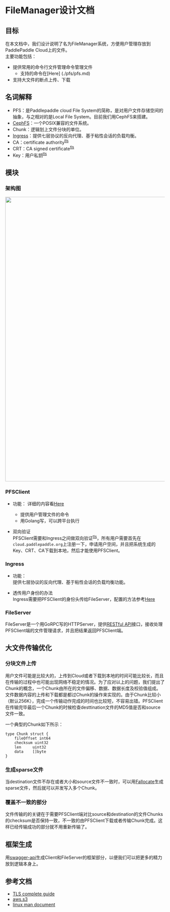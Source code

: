 # FileManager设计文档
## 目标
在本文档中，我们设计说明了名为FileManager系统，方便用户管理存放到PaddlePaddle Cloud上的文件。   
主要功能包括：

- 提供常用的命令行文件管理命令管理文件
	- 支持的命令在[Here]	(./pfs/pfs.md)
- 支持大文件的断点上传、下载  

## 名词解释
- PFS：是Paddlepaddle cloud File System的简称，是对用户文件存储空间的抽象，与之相对的是Local File System。目前我们用CephFS来搭建。
- [CephFS](http://docs.ceph.com/docs/master/cephfs/)：一个POSIX兼容的文件系统。
- Chunk：逻辑划上文件分块的单位。
- [Ingress](https://kubernetes.io/docs/concepts/services-networking/ingress/)：提供七层协议的反向代理、基于粘性会话的负载均衡。
- CA：certificate authority<sup>[tls](#tls)</sup>
- CRT：CA signed certificate<sup>[tls](#tls)</sup>
- Key：用户私钥<sup>[tls](#tls)</sup>

## 模块

### 架构图
<image src=./src/filemanager.png width=900>

### PFSClient
- 功能： 详细的内容看[Here](./pfs/pfs.md)
	- 提供用户管理文件的命令
	- 用Golang写，可以跨平台执行

- 双向验证   
	PFSClient需要和Ingress之间做双向验证<sup>[tls](#tls)</sup>，所有用户需要首先在`cloud.paddlepaddle.org`上注册一下，申请用户空间，并且把系统生成的Key、CRT、CA下载到本地，然后才能使用PFSClient。
	
### Ingress
- 功能：  
	提供七层协议的反向代理、基于粘性会话的负载均衡功能。
	
- 透传用户身份的办法  
	Ingress需要把PFSClient的身份头传给FileServer，配置的方法参考[Here](http://www.integralist.co.uk/posts/clientcertauth.html#3)


### FileServer
FileServer是一个用GoRPC写的HTTPServer，提供[RESTful API](./RESTAPI.md)接口，接收处理PFSClient端的文件管理请求，并且把结果返回PFSClient端。

## 大文件传输优化

### 分块文件上传
用户文件可能是比较大的，上传到Cloud或者下载到本地的时间可能比较长，而且在传输的过程中也可能出现网络不稳定的情况。为了应对以上的问题，我们提出了Chunk的概念，一个Chunk由所在的文件偏移、数据、数据长度及校验值组成。文件数据内容的上传和下载都是都过Chunk的操作来实现的。由于Chunk比较小（默认256K），完成一个传输动作完成的时间也比较短，不容易出错。PFSClient在传输完毕最后一个Chunk的时候检查desttination文件的MD5值是否和source文件一致。

一个典型的Chunk如下所示：

```
type Chunk struct {
	fileOffset int64
	checksum uint32
	len     uint32
	data    []byte
}
```  

### 生成sparse文件
当destination文件不存在或者大小和source文件不一致时，可以用[Fallocate](https://golang.org/pkg/syscall/#Fallocate)生成sparse文件，然后就可以并发写入多个Chunk。

### 覆盖不一致的部分
文件传输的的关键在于需要PFSClient端对比source和destination的文件Chunks的checksum是否保持一致，不一致的由PFSClient下载或者传输Chunk完成。这样已经传输成功的部分就不用重新传输了。


## 框架生成
用[swagger-api](https://github.com/swagger-api/swagger-codegen)生成Client和FileServer的框架部分，以便我们可以把更多的精力放到逻辑本身上。

## 参考文档
- <a name=tls></a>[TLS complete guide](https://github.com/k8sp/tls/blob/master/tls.md)
- [aws.s3](http://docs.aws.amazon.com/cli/latest/reference/s3/)
- [linux man document](https://linux.die.net/man/)
